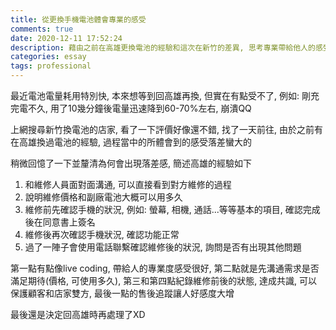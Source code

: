 ```yaml
---
title: 從更換手機電池體會專業的感受
comments: true
date: 2020-12-11 17:52:24
description: 藉由之前在高雄更換電池的經驗和這次在新竹的差異, 思考專業帶給他人的感受
categories: essay
tags: professional
---
```


最近電池電量耗用特別快, 本來想等到回高雄再換, 但實在有點受不了, 例如: 剛充完電不久, 用了10幾分鐘後電量迅速降到60-70%左右, 崩潰QQ

上網搜尋新竹換電池的店家, 看了一下評價好像還不錯, 找了一天前往, 由於之前有在高雄換過電池的經驗, 過程當中的所體會到的感受落差蠻大的

稍微回憶了一下並釐清為何會出現落差感, 簡述高雄的經驗如下

1. 和維修人員面對面溝通, 可以直接看到對方維修的過程
2. 說明維修價格和副廠電池大概可以用多久
3. 維修前先確認手機的狀況, 例如: 螢幕, 相機, 通話...等等基本的項目, 確認完成後在同意書上簽名
4. 維修後再次確認手機狀況, 確認功能正常
5. 過了一陣子會使用電話聯繫確認維修後的狀況, 詢問是否有出現其他問題

第一點有點像live coding, 帶給人的專業度感受很好, 第二點就是先溝通需求是否滿足期待(價格, 可使用多久), 第三和第四點紀錄維修前後的狀態, 達成共識, 可以保護顧客和店家雙方, 最後一點的售後追蹤讓人好感度大增

最後還是決定回高雄時再處理了XD

